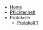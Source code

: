 <!-- _navbar.md -->

* [Home](/)
* [Pflichtenheft](pflichtenheft)
* Protokolle
  * [Protokoll 1](protocols/protocol_01)

